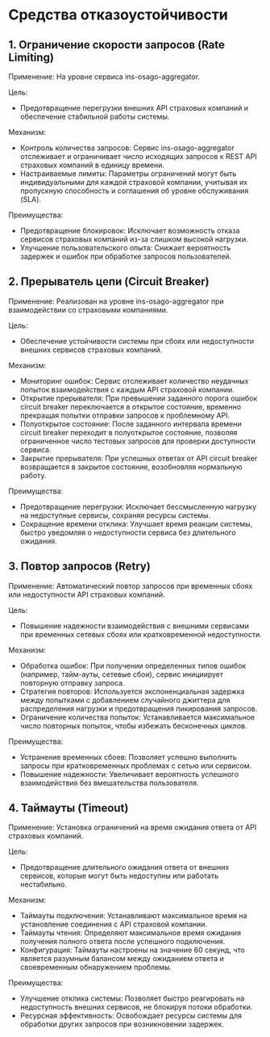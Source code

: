# Средства отказоустойчивости

## 1. Ограничение скорости запросов (Rate Limiting)

Применение: На уровне сервиса ins-osago-aggregator.

Цель:

- Предотвращение перегрузки внешних API страховых компаний и обеспечение стабильной работы системы.

Механизм:

- Контроль количества запросов: Сервис ins-osago-aggregator отслеживает и ограничивает число исходящих запросов к REST API страховых компаний в единицу времени.
- Настраиваемые лимиты: Параметры ограничений могут быть индивидуальными для каждой страховой компании, учитывая их пропускную способность и соглашения об уровне обслуживания (SLA).

Преимущества:

- Предотвращение блокировок: Исключает возможность отказа сервисов страховых компаний из-за слишком высокой нагрузки.
- Улучшение пользовательского опыта: Снижает вероятность задержек и ошибок при обработке запросов пользователей.

## 2. Прерыватель цепи (Circuit Breaker)

Применение: Реализован на уровне ins-osago-aggregator при взаимодействии со страховыми компаниями.

Цель:

- Обеспечение устойчивости системы при сбоях или недоступности внешних сервисов страховых компаний.

Механизм:

- Мониторинг ошибок: Сервис отслеживает количество неудачных попыток взаимодействия с каждым API страховой компании.
- Открытие прерывателя: При превышении заданного порога ошибок circuit breaker переключается в открытое состояние, временно прекращая попытки отправки запросов к проблемному API.
- Полуоткрытое состояние: После заданного интервала времени circuit breaker переходит в полуоткрытое состояние, позволяя ограниченное число тестовых запросов для проверки доступности сервиса.
- Закрытие прерывателя: При успешных ответах от API circuit breaker возвращается в закрытое состояние, возобновляя нормальную работу.

Преимущества:

- Предотвращение перегрузки: Исключает бессмысленную нагрузку на недоступные сервисы, сохраняя ресурсы системы.
- Сокращение времени отклика: Улучшает время реакции системы, быстро уведомляя о недоступности сервиса без длительного ожидания.

## 3. Повтор запросов (Retry)

Применение: Автоматический повтор запросов при временных сбоях или недоступности API страховых компаний.

Цель:

- Повышение надежности взаимодействия с внешними сервисами при временных сетевых сбоях или кратковременной недоступности.

Механизм:

- Обработка ошибок: При получении определенных типов ошибок (например, тайм-ауты, сетевые сбои), сервис инициирует повторную отправку запроса.
- Стратегия повторов: Используется экспоненциальная задержка между попытками с добавлением случайного джиттера для распределения нагрузки и предотвращения пикирования запросов.
- Ограничение количества попыток: Устанавливается максимальное число повторных попыток, чтобы избежать бесконечных циклов.

Преимущества:

- Устранение временных сбоев: Позволяет успешно выполнить запросы при кратковременных проблемах с сетью или сервисом.
- Повышение надежности: Увеличивает вероятность успешного взаимодействия без вмешательства пользователя.

## 4. Таймауты (Timeout)

Применение: Установка ограничений на время ожидания ответа от API страховых компаний.

Цель:

- Предотвращение длительного ожидания ответа от внешних сервисов, которые могут быть недоступны или работать нестабильно.

Механизм:

- Таймауты подключения: Устанавливают максимальное время на установление соединения с API страховой компании.
- Таймауты чтения: Определяют максимальное время ожидания получения полного ответа после успешного подключения.
- Конфигурация: Таймауты настроены на значение 60 секунд, что является разумным балансом между ожиданием ответа и своевременным обнаружением проблемы.

Преимущества:

- Улучшение отклика системы: Позволяет быстро реагировать на недоступность внешних сервисов, не блокируя потоки обработки.
- Ресурсная эффективность: Освобождает ресурсы системы для обработки других запросов при возникновении задержек.
